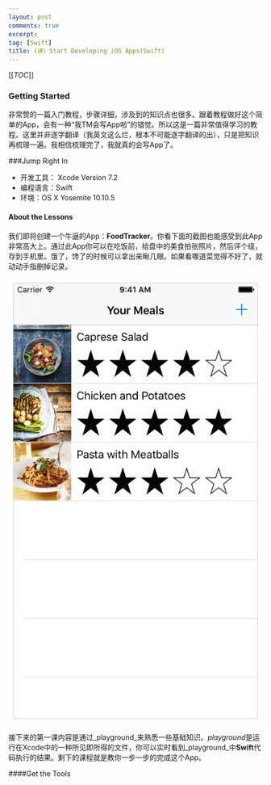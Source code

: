 ```yaml
---
layout: post
comments: true
excerpt:  
tag: [Swift]
title: (译）Start Developing iOS Apps(Swift)
---
```


[[_TOC_]]

### Getting Started

非常赞的一篇入门教程，步骤详细，涉及到的知识点也很多。跟着教程做好这个简单的App，会有一种“我TM会写App啦”的错觉。所以这是一篇非常值得学习的教程。这里并非逐字翻译（我英文这么烂，根本不可能逐字翻译的出），只是把知识再梳理一遍。我相信梳理完了，我就真的会写App了。

###Jump Right In 

* 开发工具： Xcode Version 7.2
* 编程语言：Swift
* 环境：OS X Yosemite 10.10.5

#### About the Lessons

我们即将创建一个牛逼的App：**FoodTracker**。你看下面的截图也能感受到此App非常高大上。通过此App你可以在吃饭前，给盘中的美食拍张照片，然后评个级，存到手机里。饿了，馋了的时候可以拿出来瞅几眼。如果看哪道菜觉得不好了，就动动手指删掉记录。

![](../images/8_sim_navbar_2x.png)

接下来的第一课内容是通过_playground_来熟悉一些基础知识。*playground*是运行在Xcode中的一种所见即所得的文件，你可以实时看到_playground_中**Swift**代码执行的结果。剩下的课程就是教你一步一步的完成这个App。

####Get the Tools